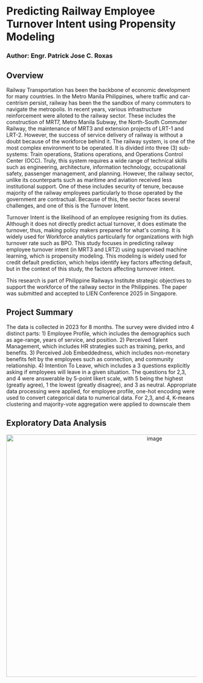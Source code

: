 # Predicting Railway Employee Turnover Intent using Propensity Modeling
### Author: Engr. Patrick Jose C. Roxas

## Overview

Railway Transportation has been the backbone of economic development for many countries. In the Metro Manila Philippines, where traffic and car-centrism persist, railway has been the the sandbox of many commuters to navigate the metropolis. In recent years, various infrastructure reinforcement were alloted to the railway sector. These includes the construction of MRT7, Metro Manila Subway, the North-South Commuter Railway, the maintenance of MRT3 and extension projects of LRT-1 and LRT-2. However, the success of service delivery of railway is without a doubt because of the workforce behind it. The railway system, is one of the most complex environment to be operated. It is divided into three (3) sub-systems: Train operations, Stations operations, and Operations Control Center (OCC). Truly, this system requires a wide range of technical skills such as engineering, architecture, information technology, occupational safety, passenger management, and planning. However, the railway sector, unlike its counterparts such as maritime and aviation received less institutional support. One of these includes security of tenure, because majority of the railway employees particularly to those operated by the government are contractual. Because of this, the sector faces several challenges, and one of this is the Turnover Intent. 

Turnover Intent is the likelihood of an employee resigning from its duties. Although it does not directly predict actual turnover, it does estimate the turnover, thus, making policy makers prepared for what's coming. It is widely used for Workforce analytics particularly for organizations with high turnover rate such as BPO. This study focuses in predicting railway employee turnover intent (in MRT3 and LRT2) using supervised machine learning, which is propensity modeling. This modeling is widely used for credit default prediction, which helps identify key factors affecting default, but in the context of this study, the factors affecting turnover intent.

This research is part of Philippine Railways Institute strategic objectives to support the workforce of the railway sector in the Philippines. The paper was submitted and accepted to LIEN Conference 2025 in Singapore.

## Project Summary
The data is collected in 2023 for 8 months. The survey were divided intro 4 distinct parts: 1) Employee Profile, which includes the demographics such as age-range, years of service, and position. 2) Perceived Talent Management, which includes HR strategies such as training, perks, and benefits. 3) Perceived Job Embeddedness, which includes non-monetary benefits felt by the employees such as connection, and community relationship. 4) Intention To Leave, which includes a 3 questions explicitly asking if employees will leave in a given situation. The questions for 2,3, and 4 were answerable by 5-point likert scale, with 5 being the highest (greatly agree), 1 the lowest (greatly disagree), and 3 as neutral. Appropriate data processing were applied, for employee profile, one-hot encoding were used to convert categorical data to numerical data. For 2,3, and 4, K-means clustering and majority-vote aggregation were applied to downscale them

## Exploratory Data Analysis
<p align="center">
  <img width="769" height="641" alt="image" src="https://github.com/user-attachments/assets/d62f8e26-0848-49fc-9115-b854bb705e52" />
</p>


